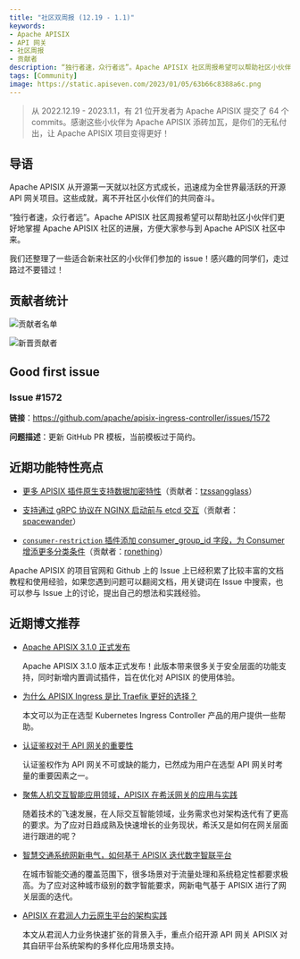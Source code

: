 ```yaml
---
title: "社区双周报 (12.19 - 1.1)"
keywords: 
- Apache APISIX
- API 网关
- 社区周报
- 贡献者
description: “独行者速，众行者远”。Apache APISIX 社区周报希望可以帮助社区小伙伴们更好地掌握 Apache APISIX 社区的进展，方便大家参与到 Apache APISIX 社区中来。
tags: [Community]
image: https://static.apiseven.com/2023/01/05/63b66c8388a6c.png
---
```


> 从 2022.12.19 - 2023.1.1，有 21 位开发者为 Apache APISIX 提交了 64 个 commits。感谢这些小伙伴为 Apache APISIX 添砖加瓦，是你们的无私付出，让 Apache APISIX 项目变得更好！

<!--truncate-->

## 导语

Apache APISIX 从开源第一天就以社区方式成长，迅速成为全世界最活跃的开源 API 网关项目。这些成就，离不开社区小伙伴们的共同奋斗。

“独行者速，众行者远”。Apache APISIX 社区周报希望可以帮助社区小伙伴们更好地掌握 Apache APISIX 社区的进展，方便大家参与到 Apache APISIX 社区中来。

我们还整理了一些适合新来社区的小伙伴们参加的 issue！感兴趣的同学们，走过路过不要错过！

## 贡献者统计

![贡献者名单](https://static.apiseven.com/2023/01/05/63b66c807be86.png)

![新晋贡献者](https://static.apiseven.com/2023/01/05/63b66c8590e1f.png)

## Good first issue

### Issue #1572

**链接**：https://github.com/apache/apisix-ingress-controller/issues/1572

**问题描述**：更新 GitHub PR 模板，当前模板过于简约。

## 近期功能特性亮点

- [更多 APISIX 插件原生支持数据加密特性](https://github.com/apache/apisix/pull/8487)（贡献者：[tzssangglass](https://github.com/tzssangglass)）

- [支持通过 gRPC 协议在 NGINX 启动前与 etcd 交互](https://github.com/apache/apisix/pull/8548)（贡献者：[spacewander](https://github.com/spacewander)）

- [`consumer-restriction` 插件添加 consumer_group_id 字段，为 Consumer 增添更多分类条件](https://github.com/apache/apisix/pull/8567)（贡献者：[ronething](https://github.com/ronething)）

Apache APISIX 的项目官网和 Github 上的 Issue 上已经积累了比较丰富的文档教程和使用经验，如果您遇到问题可以翻阅文档，用关键词在 Issue 中搜索，也可以参与 Issue 上的讨论，提出自己的想法和实践经验。

## 近期博文推荐

- [Apache APISIX 3.1.0 正式发布](https://apisix.apache.org/zh/blog/2022/12/30/release-apache-apisix-3.1.0/)

    Apache APISIX 3.1.0 版本正式发布！此版本带来很多关于安全层面的功能支持，同时新增内置调试插件，旨在优化对 APISIX 的使用体验。

- [为什么 APISIX Ingress 是比 Traefik 更好的选择？](https://apisix.apache.org/zh/blog/2022/12/19/apisix-ingress-better-than-traefik/)

    本文可以为正在选型 Kubernetes Ingress Controller 产品的用户提供一些帮助。

- [认证鉴权对于 API 网关的重要性](https://apisix.apache.org/zh/blog/2022/12/19/auth-apisix-gateway/)

    认证鉴权作为 API 网关不可或缺的能力，已然成为用户在选型 API 网关时考量的重要因素之一。

- [聚焦人机交互智能应用领域，APISIX 在希沃网关的应用与实践](https://apisix.apache.org/zh/blog/2022/12/13/seewo-with-apache-apisix/)

    随着技术的飞速发展，在人际交互智能领域，业务需求也对架构迭代有了更高的要求。为了应对日趋成熟及快速增长的业务现状，希沃又是如何在网关层面进行跟进的呢？

- [智慧交通系统网新电气，如何基于 APISIX 迭代数字智联平台](https://apisix.apache.org/zh/blog/2022/12/09/insigma-with-apache-apisix/)

    在城市智能交通的覆盖范围下，很多场景对于流量处理和系统稳定性都要求极高。为了应对这种城市级别的数字智能要求，网新电气基于 APISIX 进行了网关层面的迭代。

- [APISIX 在君润人力云原生平台的架构实践](https://apisix.apache.org/zh/blog/2022/12/07/junrunrenli-with-apisix/)

    本文从君润人力业务快速扩张的背景入手，重点介绍开源 API 网关 APISIX 对其自研平台系统架构的多样化应用场景支持。
